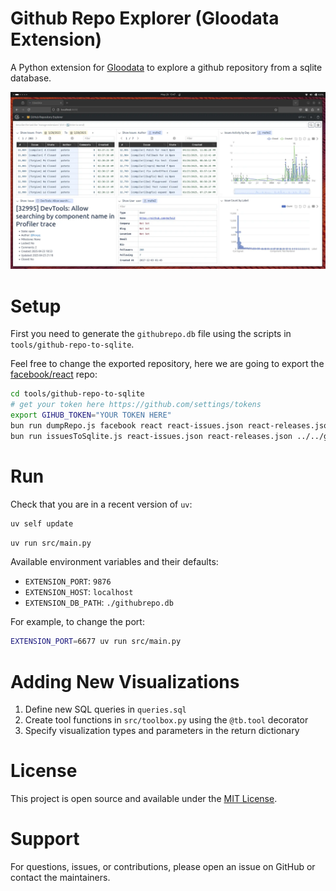 # Github Repo Explorer (Gloodata Extension)

A Python extension for [Gloodata](https://gloodata.com/) to explore a github repository from a sqlite database.

![Extension Preview](https://raw.githubusercontent.com/gloodata/extension-github-repo-explorer/refs/heads/main/resources/ext-preview.webp)

# Setup

First you need to generate the `githubrepo.db` file using the scripts in `tools/github-repo-to-sqlite`.

Feel free to change the exported repository, here we are going to export the [facebook/react](https://github.com/facebook/react) repo:

```sh
cd tools/github-repo-to-sqlite
# get your token here https://github.com/settings/tokens
export GIHUB_TOKEN="YOUR TOKEN HERE"
bun run dumpRepo.js facebook react react-issues.json react-releases.json
bun run issuesToSqlite.js react-issues.json react-releases.json ../../githubrepo.db
```

# Run

Check that you are in a recent version of `uv`:

```bash
uv self update
```

```sh
uv run src/main.py
```

Available environment variables and their defaults:

- `EXTENSION_PORT`: `9876`
- `EXTENSION_HOST`: `localhost`
- `EXTENSION_DB_PATH`: `./githubrepo.db`

For example, to change the port:

```sh
EXTENSION_PORT=6677 uv run src/main.py
```

# Adding New Visualizations

1. Define new SQL queries in `queries.sql`
2. Create tool functions in `src/toolbox.py` using the `@tb.tool` decorator
3. Specify visualization types and parameters in the return dictionary

# License

This project is open source and available under the [MIT License](LICENSE).

# Support

For questions, issues, or contributions, please open an issue on GitHub or contact the maintainers.
